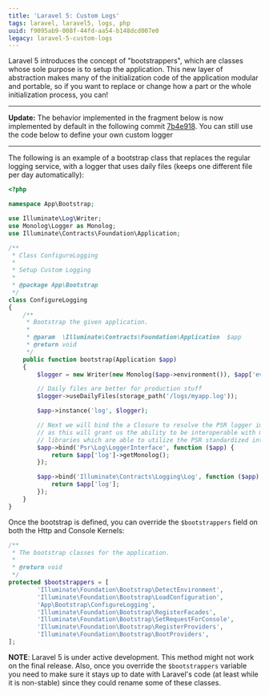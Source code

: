 ```yaml
---
title: 'Laravel 5: Custom Logs'
tags: laravel, laravel5, logs, php
uuid: f9095ab9-008f-44fd-aa54-b148dcd007e0
legacy: laravel-5-custom-logs
---
```


Laravel 5 introduces the concept of "bootstrappers", which are classes whose sole purpose is to setup the application. This new layer of abstraction makes many of the initialization code of the application modular and portable, so if you want to replace or change how a part or the whole initialization process, you can!

<hr>

__Update:__ The behavior implemented in the fragment below is now implemented by default in the following commit [7b4e918](https://github.com/laravel/framework/commit/9dbe8f2eb5ca11f7357c6435b6ea299317cdade3). You can still use the code below to define your own custom logger

<hr>

The following is an example of a bootstrap class that replaces the regular logging service, with a logger that uses daily files (keeps one different file per day automatically):

```php
<?php

namespace App\Bootstrap;

use Illuminate\Log\Writer;
use Monolog\Logger as Monolog;
use Illuminate\Contracts\Foundation\Application;

/**
 * Class ConfigureLogging
 *
 * Setup Custom Logging
 *
 * @package App\Bootstrap
 */
class ConfigureLogging
{
    /**
     * Bootstrap the given application.
     *
     * @param  \Illuminate\Contracts\Foundation\Application  $app
     * @return void
     */
    public function bootstrap(Application $app)
    {
        $logger = new Writer(new Monolog($app->environment()), $app['events']);

        // Daily files are better for production stuff
        $logger->useDailyFiles(storage_path('/logs/myapp.log'));

        $app->instance('log', $logger);

        // Next we will bind the a Closure to resolve the PSR logger implementation
        // as this will grant us the ability to be interoperable with many other
        // libraries which are able to utilize the PSR standardized interface.
        $app->bind('Psr\Log\LoggerInterface', function ($app) {
            return $app['log']->getMonolog();
        });

        $app->bind('Illuminate\Contracts\Logging\Log', function ($app) {
            return $app['log'];
        });
    }
}
```

Once the bootstrap is defined, you can override the `$bootstrappers` field on both the Http and Console Kernels:

```php
/**
 * The bootstrap classes for the application.
 *
 * @return void
 */
protected $bootstrappers = [
        'Illuminate\Foundation\Bootstrap\DetectEnvironment',
        'Illuminate\Foundation\Bootstrap\LoadConfiguration',
        'App\Bootstrap\ConfigureLogging',
        'Illuminate\Foundation\Bootstrap\RegisterFacades',
        'Illuminate\Foundation\Bootstrap\SetRequestForConsole',
        'Illuminate\Foundation\Bootstrap\RegisterProviders',
        'Illuminate\Foundation\Bootstrap\BootProviders',
];
```

__NOTE__: Laravel 5 is under active development. This method might not work on the final release. Also, once you override the `$bootstrappers` variable you need to make sure it stays up to date with Laravel's code (at least while it is non-stable) since they could rename some of these classes.
